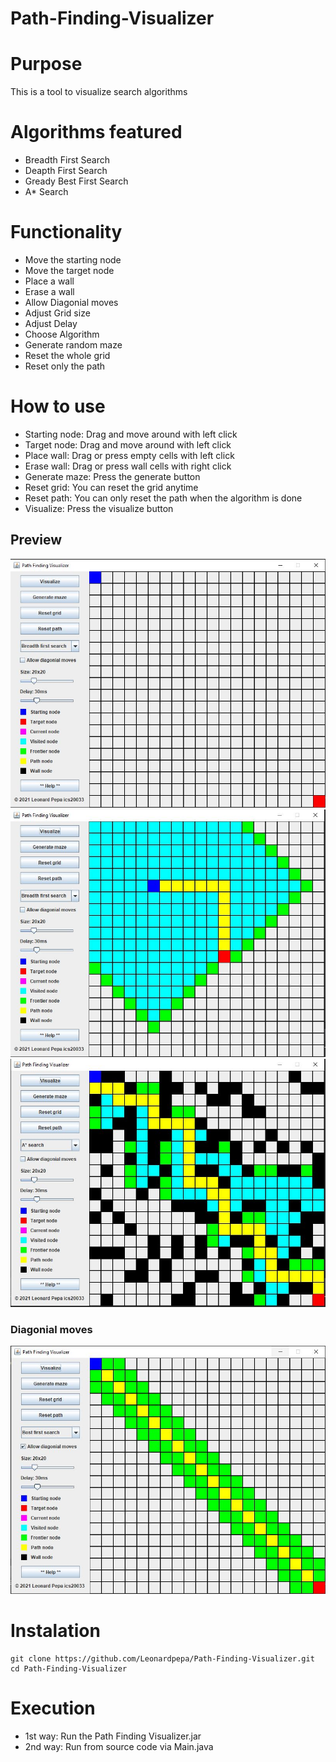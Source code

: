 # Path-Finding-Visualizer

# Purpose
This is a tool to visualize search algorithms

# Algorithms featured
* Breadth First Search
* Deapth First Search
* Gready Best First Search
* A* Search

# Functionality
* Move the starting node
* Move the target node
* Place a wall
* Erase a wall
* Allow Diagonial moves
* Adjust Grid size
* Adjust Delay
* Choose Algorithm
* Generate random maze
* Reset the whole grid
* Reset only the path

# How to use
* Starting node: Drag and move around with left click
* Target node: Drag and move around with left click
* Place wall: Drag or press empty cells with left click
* Erase wall: Drag or press wall cells with right click
* Generate maze: Press the generate button
* Reset grid: You can reset the grid anytime
* Reset path: You can only reset the path when the algorithm is done
* Visualize: Press the visualize button

## Preview
![preview-image](https://github.com/Leonardpepa/Path-Finding-Visualizer/blob/master/screenshots/screenshot1.JPG)
![preview-image](https://github.com/Leonardpepa/Path-Finding-Visualizer/blob/master/screenshots/screenshot2.JPG)
![preview-image](https://github.com/Leonardpepa/Path-Finding-Visualizer/blob/master/screenshots/screenshot3.JPG)

### Diagonial moves
![preview-image](https://github.com/Leonardpepa/Path-Finding-Visualizer/blob/master/screenshots/screenshot4.JPG)

# Instalation
```terminal
git clone https://github.com/Leonardpepa/Path-Finding-Visualizer.git
cd Path-Finding-Visualizer
```

# Execution
* 1st way: Run the Path Finding Visualizer.jar
* 2nd way: Run from source code via Main.java 

